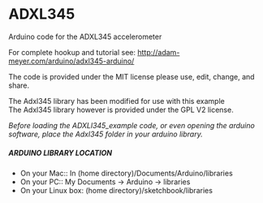 # ADXL345
Arduino code for the ADXL345 accelerometer 

For complete hookup and tutorial see: http://adam-meyer.com/arduino/adxl345-arduino/

The code is provided under the MIT license please use, edit, change, and share. 

The Adxl345 library has been modified for use with this example  
The Adxl345 library however is provided under the GPL V2 license.  

*Before loading the ADXLl345_example code, or even opening the arduino software, place the Adxl345 folder in your arduino library.*

##### ARDUINO LIBRARY LOCATION
* On your Mac:: In (home directory)/Documents/Arduino/libraries  
* On your PC:: My Documents -> Arduino -> libraries  
* On your Linux box: (home directory)/sketchbook/libraries  
